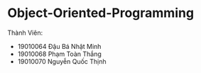 # Object-Oriented-Programming
Thành Viên:
- 19010064 Đậu Bá Nhật Minh 
- 19010068 Phạm Toàn Thắng
- 19010070 Nguyễn Quốc Thịnh
